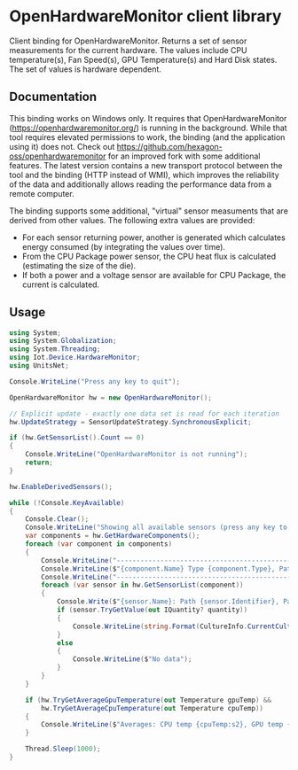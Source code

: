 # OpenHardwareMonitor client library

Client binding for OpenHardwareMonitor. Returns a set of sensor measurements for the current hardware. The values include CPU temperature(s), Fan Speed(s), GPU Temperature(s) and Hard Disk states. The set of values is hardware dependent.

## Documentation

This binding works on Windows only. It requires that OpenHardwareMonitor (<https://openhardwaremonitor.org/>) is running in the background. While that tool requires elevated permissions to work, the binding (and the application using it) does not. Check out <https://github.com/hexagon-oss/openhardwaremonitor> for an improved fork with some additional features. The latest version contains a new transport protocol between the tool and the binding (HTTP instead of WMI), which improves the reliability of the data and additionally allows reading the performance data from a remote computer.

The binding supports some additional, "virtual" sensor measuments that are derived from other values. The following extra values are provided:

- For each sensor returning power, another is generated which calculates energy consumed (by integrating the values over time).
- From the CPU Package power sensor, the CPU heat flux is calculated (estimating the size of the die).
- If both a power and a voltage sensor are available for CPU Package, the current is calculated.

## Usage

```csharp
using System;
using System.Globalization;
using System.Threading;
using Iot.Device.HardwareMonitor;
using UnitsNet;

Console.WriteLine("Press any key to quit");

OpenHardwareMonitor hw = new OpenHardwareMonitor();

// Explicit update - exactly one data set is read for each iteration
hw.UpdateStrategy = SensorUpdateStrategy.SynchronousExplicit;

if (hw.GetSensorList().Count == 0)
{
    Console.WriteLine("OpenHardwareMonitor is not running");
    return;
}

hw.EnableDerivedSensors();

while (!Console.KeyAvailable)
{
    Console.Clear();
    Console.WriteLine("Showing all available sensors (press any key to quit)");
    var components = hw.GetHardwareComponents();
    foreach (var component in components)
    {
        Console.WriteLine("--------------------------------------------------------------------");
        Console.WriteLine($"{component.Name} Type {component.Type}, Path {component.Identifier}");
        Console.WriteLine("--------------------------------------------------------------------");
        foreach (var sensor in hw.GetSensorList(component))
        {
            Console.Write($"{sensor.Name}: Path {sensor.Identifier}, Parent {sensor.Parent} ");
            if (sensor.TryGetValue(out IQuantity? quantity))
            {
                Console.WriteLine(string.Format(CultureInfo.CurrentCulture, "{0}: {1:g}", quantity!.Type, quantity));
            }
            else
            {
                Console.WriteLine($"No data");
            }
        }
    }

    if (hw.TryGetAverageGpuTemperature(out Temperature gpuTemp) &&
        hw.TryGetAverageCpuTemperature(out Temperature cpuTemp))
    {
        Console.WriteLine($"Averages: CPU temp {cpuTemp:s2}, GPU temp {gpuTemp:s2}, CPU Load {hw.GetCpuLoad()}");
    }

    Thread.Sleep(1000);
}
```

